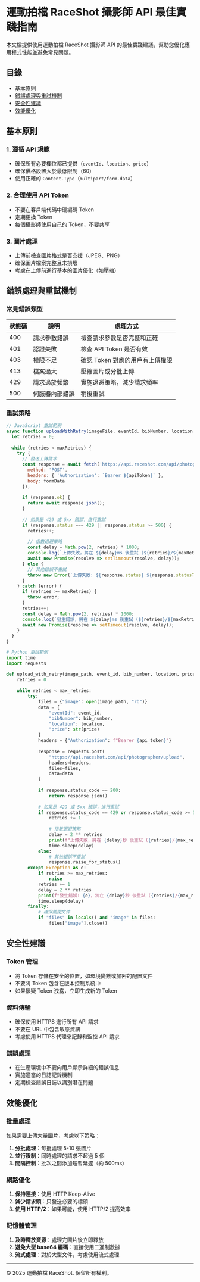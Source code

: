 # 運動拍檔 RaceShot 攝影師 API 最佳實踐指南

本文檔提供使用運動拍檔 RaceShot 攝影師 API 的最佳實踐建議，幫助您優化應用程式性能並避免常見問題。

## 目錄

- [基本原則](#基本原則)
- [錯誤處理與重試機制](#錯誤處理與重試機制)
- [安全性建議](#安全性建議)
- [效能優化](#效能優化)

## 基本原則

### 1. 遵循 API 規範

- 確保所有必要欄位都已提供（`eventId`、`location`、`price`）
- 確保價格設置大於最低限制（60）
- 使用正確的 `Content-Type`（`multipart/form-data`）

### 2. 合理使用 API Token

- 不要在客戶端代碼中硬編碼 Token
- 定期更換 Token
- 每個攝影師使用自己的 Token，不要共享

### 3. 圖片處理

- 上傳前檢查圖片格式是否支援（JPEG、PNG）
- 確保圖片檔案完整且未損壞
- 考慮在上傳前進行基本的圖片優化（如壓縮）

## 錯誤處理與重試機制

### 常見錯誤類型

| 狀態碼 | 說明 | 處理方式 |
|--------|------|---------|
| 400 | 請求參數錯誤 | 檢查請求參數是否完整和正確 |
| 401 | 認證失敗 | 檢查 API Token 是否有效 |
| 403 | 權限不足 | 確認 Token 對應的用戶有上傳權限 |
| 413 | 檔案過大 | 壓縮圖片或分批上傳 |
| 429 | 請求過於頻繁 | 實施退避策略，減少請求頻率 |
| 500 | 伺服器內部錯誤 | 稍後重試 |

### 重試策略

```javascript
// JavaScript 重試範例
async function uploadWithRetry(imageFile, eventId, bibNumber, location, price, maxRetries = 3) {
  let retries = 0;
  
  while (retries < maxRetries) {
    try {
      // 發送上傳請求
      const response = await fetch('https://api.raceshot.com/api/photographer/upload', {
        method: 'POST',
        headers: { 'Authorization': `Bearer ${apiToken}` },
        body: formData
      });
      
      if (response.ok) {
        return await response.json();
      }
      
      // 如果是 429 或 5xx 錯誤，進行重試
      if (response.status === 429 || response.status >= 500) {
        retries++;
        
        // 指數退避策略
        const delay = Math.pow(2, retries) * 1000;
        console.log(`上傳失敗，將在 ${delay}ms 後重試 (${retries}/${maxRetries})...`);
        await new Promise(resolve => setTimeout(resolve, delay));
      } else {
        // 其他錯誤不重試
        throw new Error(`上傳失敗: ${response.status} ${response.statusText}`);
      }
    } catch (error) {
      if (retries >= maxRetries) {
        throw error;
      }
      retries++;
      const delay = Math.pow(2, retries) * 1000;
      console.log(`發生錯誤，將在 ${delay}ms 後重試 (${retries}/${maxRetries})...`);
      await new Promise(resolve => setTimeout(resolve, delay));
    }
  }
}
```

```python
# Python 重試範例
import time
import requests

def upload_with_retry(image_path, event_id, bib_number, location, price, api_token, max_retries=3):
    retries = 0
    
    while retries < max_retries:
        try:
            files = {"image": open(image_path, "rb")}
            data = {
                "eventId": event_id,
                "bibNumber": bib_number,
                "location": location,
                "price": str(price)
            }
            headers = {"Authorization": f"Bearer {api_token}"}
            
            response = requests.post(
                "https://api.raceshot.com/api/photographer/upload",
                headers=headers,
                files=files,
                data=data
            )
            
            if response.status_code == 200:
                return response.json()
            
            # 如果是 429 或 5xx 錯誤，進行重試
            if response.status_code == 429 or response.status_code >= 500:
                retries += 1
                
                # 指數退避策略
                delay = 2 ** retries
                print(f"上傳失敗，將在 {delay}秒 後重試 ({retries}/{max_retries})...")
                time.sleep(delay)
            else:
                # 其他錯誤不重試
                response.raise_for_status()
        except Exception as e:
            if retries >= max_retries:
                raise
            retries += 1
            delay = 2 ** retries
            print(f"發生錯誤: {e}，將在 {delay}秒 後重試 ({retries}/{max_retries})...")
            time.sleep(delay)
        finally:
            # 確保關閉文件
            if "files" in locals() and "image" in files:
                files["image"].close()
```

## 安全性建議

### Token 管理

- 將 Token 存儲在安全的位置，如環境變數或加密的配置文件
- 不要將 Token 包含在版本控制系統中
- 如果懷疑 Token 洩露，立即生成新的 Token

### 資料傳輸

- 確保使用 HTTPS 進行所有 API 請求
- 不要在 URL 中包含敏感資訊
- 考慮使用 HTTPS 代理來記錄和監控 API 請求

### 錯誤處理

- 在生產環境中不要向用戶顯示詳細的錯誤信息
- 實施適當的日誌記錄機制
- 定期檢查錯誤日誌以識別潛在問題

## 效能優化

### 批量處理

如果需要上傳大量圖片，考慮以下策略：

1. **分批處理**：每批處理 5-10 張圖片
2. **並行限制**：同時處理的請求不超過 5 個
3. **間隔控制**：批次之間添加短暫延遲（約 500ms）

### 網路優化

1. **保持連接**：使用 HTTP Keep-Alive
2. **減少請求頭**：只發送必要的標頭
3. **使用 HTTP/2**：如果可能，使用 HTTP/2 提高效率

### 記憶體管理

1. **及時釋放資源**：處理完圖片後立即釋放
2. **避免大型 base64 編碼**：直接使用二進制數據
3. **流式處理**：對於大型文件，考慮使用流式處理

---

© 2025 運動拍檔 RaceShot. 保留所有權利。
